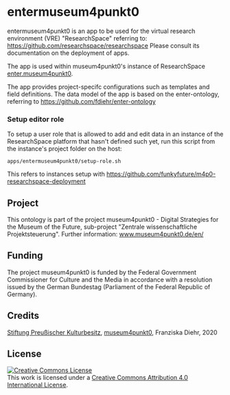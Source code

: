# entermuseum4punkt0

entermuseum4punkt0 is an app to be used for the virtual research environment (VRE) "ResearchSpace" referring to: https://github.com/researchspace/researchspace 
Please consult its documentation on the deployment of apps.

The app is used within museum4punkt0's instance of ResearchSpace <a href="https://enter.museum4punkt0.de/">enter.museum4punkt0</a>.

The app provides project-specifc configurations such as templates and field definitions. The data model of the app is based on  the enter-ontology, referring to 
https://github.com/fdiehr/enter-ontology


### Setup editor role

To setup a user role that is allowed to add and edit data in an instance of the
ResearchSpace platform that hasn't defined such yet, run this script from the
instance's project folder on the host:

    apps/entermuseum4punkt0/setup-role.sh

This refers to instances setup with https://github.com/funkyfuture/m4p0-researchspace-deployment


## Project
This ontology is part of the project museum4punkt0 - Digital Strategies for the Museum of the Future, sub-project "Zentrale wissenschaftliche Projektsteuerung". Further information: www.museum4punkt0.de/en/

## Funding
The project museum4punkt0 is funded by the Federal Government Commissioner for Culture and the Media in accordance with a resolution issued by the German Bundestag (Parliament of the Federal Republic of Germany).

## Credits
<a href="https://www.preussischer-kulturbesitz.de/"> Stiftung Preußischer Kulturbesitz</a>, <a href="https://www.museum4punkt0.de/en"> museum4punkt0</a>, Franziska Diehr, 2020

## License
<a rel="license" href="http://creativecommons.org/licenses/by/4.0/">
<img alt="Creative Commons License" style="border-width:0" src="https://i.creativecommons.org/l/by/4.0/88x31.png" />
</a><br />This work is licensed under a 
<a rel="license" href="http://creativecommons.org/licenses/by/4.0/">Creative Commons Attribution 4.0 International License</a>.

